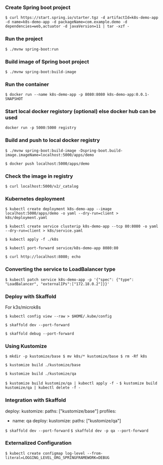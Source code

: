
### Create Spring boot project

`$ curl https://start.spring.io/starter.tgz -d artifactId=k8s-demo-app -d name=k8s-demo-app -d packageName=com.example.demo -d dependencies=web,actuator -d javaVersion=11 | tar -xzf -
`
### Run the project

`$ ./mvnw spring-boot:run`

### Build image of Spring boot project

`$ ./mvnw spring-boot:build-image`

### Run the container

`$ docker run --name k8s-demo-app -p 8080:8080 k8s-demo-app:0.0.1-SNAPSHOT`

### Start local docker registory (optional) else docker hub can be used

`docker run -p 5000:5000 registry`

### Build and push to local docker registry

`$ ./mvnw spring-boot:build-image -Dspring-boot.build-image.imageName=localhost:5000/apps/demo`

`$ docker push localhost:5000/apps/demo`

### Check the image in registry

`$ curl localhost:5000/v2/_catalog`

### Kubernetes deployment

`$ kubectl create deployment k8s-demo-app --image localhost:5000/apps/demo -o yaml --dry-run=client > k8s/deployment.yaml`

`$ kubectl create service clusterip k8s-demo-app --tcp 80:8080 -o yaml --dry-run=client > k8s/service.yaml`

`$ kubectl apply -f ./k8s`

`$ kubectl port-forward service/k8s-demo-app 8080:80`

`$ curl http://localhost:8080; echo`

### Converting the service to LoadBalancer type

`$ kubectl patch service k8s-demo-app -p '{"spec": {"type": "LoadBalancer", "externalIPs":["172.18.0.2"]}}'`

### Deploy with Skaffold

For k3s/microk8s

`$ kubectl config view --raw > $HOME/.kube/config`

`$ skaffold dev --port-forward`

`$ skaffold debug --port-forward`

### Using Kustomize

`$ mkdir -p kustomize/base
 $ mv k8s/* kustomize/base
 $ rm -Rf k8s`

`$ kustomize build ./kustomize/base`

`$ kustomize build ./kustomize/qa`

`$ kustomize build kustomize/qa | kubectl apply -f -`
`$ kustomize build kustomize/qa | kubectl delete -f -`

### Integration with Skaffold

deploy:
  kustomize:
    paths: ["kustomize/base"]
profiles:
  - name: qa
    deploy:
      kustomize:
        paths: ["kustomize/qa"]


`$ skaffold dev --port-forward`
`$ skaffold dev -p qa --port-forward`

### Externalized Configuration

`$ kubectl create configmap log-level --from-literal=LOGGING_LEVEL_ORG_SPRINGFRAMEWORK=DEBUG`

